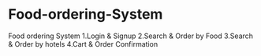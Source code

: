# Food-ordering-System
Food ordering System
1.Login & Signup
2.Search & Order by Food
3.Search & Order by hotels
4.Cart & Order Confirmation



